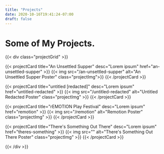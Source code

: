 ```yaml
---
title: "Projects"
date: 2020-10-16T19:41:24-07:00
draft: false
---
```


# Some of My Projects.

{{< div class="projectGrid" >}}

{{< projectCard 
    title="An Unsettled Supper" 
    desc="Lorem ipsum" 
    href="an-unsettled-supper" >}}
    {{< img
        src="/an-unsettled-supper" 
        alt="An Unsettled Supper Poster" 
        class="projectImg">}}
{{< /projectCard >}}

{{< projectCard 
    title="untitled [redacted]" 
    desc="Lorem ipsum" 
    href="untitled-redacted" >}}
    {{< img
        src="/untitled-redacted"
        alt="Untitled Redacted Poster" 
        class="projectImg" >}}
{{< /projectCard >}}

{{< projectCard 
    title="rEMOTION Play Festival" 
    desc="Lorem ipsum" 
    href="remotion" >}}
    {{< img
        src="/remotion"
        alt="Remotion Poster" 
        class="projectImg" >}}
{{< /projectCard >}}

{{< projectCard 
    title="There's Something Out There" 
    desc="Lorem ipsum" 
    href="theres-something" >}}
    {{< img
        src=""
        alt="There's Something Out There Poster" 
        class="projectImg" >}}
{{< /projectCard >}}

{{< /div >}}

